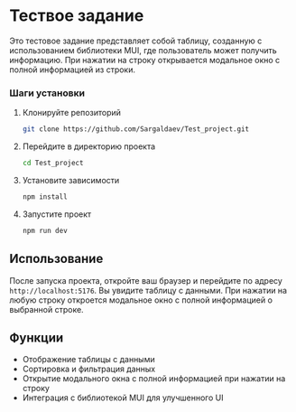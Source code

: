 # Тествое задание

Это тестовое задание представляет собой таблицу, 
созданную с использованием библиотеки MUI, где пользователь может
получить информацию.
При нажатии на строку открывается модальное окно с полной информацией из строки.

### Шаги установки

1. Клонируйте репозиторий
    ```bash
    git clone https://github.com/Sargaldaev/Test_project.git
    ```
2. Перейдите в директорию проекта
    ```bash
    cd Test_project
    ```
3. Установите зависимости
    ```bash
    npm install
    ```
4. Запустите проект
    ```bash
    npm run dev
    ```

## Использование

После запуска проекта, откройте ваш браузер и перейдите по адресу `http://localhost:5176`.
Вы увидите таблицу с данными. При нажатии на любую строку откроется модальное окно с полной информацией о выбранной строке.

## Функции

- Отображение таблицы с данными
- Сортировка и фильтрация данных
- Открытие модального окна с полной информацией при нажатии на строку
- Интеграция с библиотекой MUI для улучшенного UI